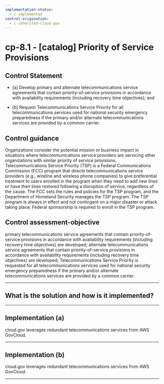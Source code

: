 ```yaml
---
implementation-status:
  - c-implemented
control-origination:
  - c-inherited-cloud-gov
---
```


# cp-8.1 - \[catalog\] Priority of Service Provisions

## Control Statement

- \[a\] Develop primary and alternate telecommunications service agreements that contain priority-of-service provisions in accordance with availability requirements (including recovery time objectives); and

- \[b\] Request Telecommunications Service Priority for all telecommunications services used for national security emergency preparedness if the primary and/or alternate telecommunications services are provided by a common carrier.

## Control guidance

Organizations consider the potential mission or business impact in situations where telecommunications service providers are servicing other organizations with similar priority of service provisions. Telecommunications Service Priority (TSP) is a Federal Communications Commission (FCC) program that directs telecommunications service providers (e.g., wireline and wireless phone companies) to give preferential treatment to users enrolled in the program when they need to add new lines or have their lines restored following a disruption of service, regardless of the cause. The FCC sets the rules and policies for the TSP program, and the Department of Homeland Security manages the TSP program. The TSP program is always in effect and not contingent on a major disaster or attack taking place. Federal sponsorship is required to enroll in the TSP program.

## Control assessment-objective

primary telecommunications service agreements that contain priority-of-service provisions in accordance with availability requirements (including recovery time objectives) are developed;
alternate telecommunications service agreements that contain priority-of-service provisions in accordance with availability requirements (including recovery time objectives) are developed;
Telecommunications Service Priority is requested for all telecommunications services used for national security emergency preparedness if the primary and/or alternate telecommunications services are provided by a common carrier.

______________________________________________________________________

## What is the solution and how is it implemented?

<!-- Please leave this section blank and enter implementation details in the parts below. -->

______________________________________________________________________

## Implementation (a)

cloud.gov leverages redundant telecommunications services from AWS GovCloud.
______________________________________________________________________

## Implementation (b)

cloud.gov leverages redundant telecommunications services from AWS GovCloud.
______________________________________________________________________
